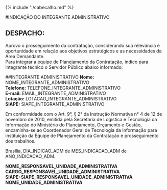 {% include "./cabecalho.md" %}

#INDICAÇÃO DO INTEGRANTE ADMINISTRATIVO 

## DESPACHO: 
Aprovo o prosseguimento da contratação, considerando sua relevância e
oportunidade em relação aos objetivos estratégicos e as necessidades
da Área Demandante.  
Para integrar a equipe de Planejamento da Contratação, indico para
integrante técnico o Servidor Público abaixo informado:  

##INTEGRANTE ADMINISTRATIVO
**Nome:** NOME_INTEGRANTE_ADMINISTRATIVO  
**Telefone:** TELEFONE_INTEGRANTE_ADMINISTRATIVO   
**E-mail:** EMAIL_INTEGRANTE_ADMINISTRATIVO  
**Lotação:** LOTACAO_INTEGRANTE_ADMINISTRATIVO  
**SIAPE:** SIAPE_INTEGRANTE_ADMINISTRATIVO  
  
Em conformidade com o Art. 9°, § 2° da Instrução Normativa n° 4 de 
12 de novembro de 2010, emitida pela Secretaria de Logística e Tecnologia 
da Informação do Ministério do Planejamento, Orçamento e Gestão, 
encaminha-se ao Coordenador Geral de Tecnologia da Informação para instituição
da Equipe de Planejamento da Contratação e prosseguimento dos trabalhos.

Brasília, DIA_INDICAO_ADM de MES_INDICACAO_ADM de ANO_INDICACAO_ADM.

**NOME_RESPONSAVEL_UNIDADE_ADMINISTRATIVA**   
**CARGO_RESPONSAVEL_UNIDADE_ADMINISTRATIVA**    
**SIAPE: SIAPE_RESPONSAVEL_UNIDADE_ADMINISTRATIVA**  
**NOME_UNIDADE_ADMINISTRATIVA**  

